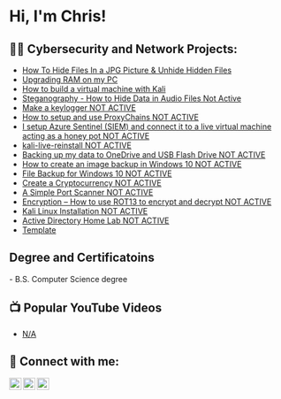 <h1>Hi, I'm Chris! </h1>

<h2>👨‍💻 Cybersecurity and Network Projects:</h2>

  - [How To Hide Files In a JPG Picture & Unhide Hidden Files](https://github.com/cg852007/How-To-Hide-Files-In-A-JPEG)
  - [Upgrading RAM on my PC](https://github.com/cg852007/Upgrading-RAM-on-my-PC)
  - [How to build a virtual machine with Kali](https://github.com/cg852007/How-to-build-a-virtual-machine-with-Kali)
  - [Steganography - How to Hide Data in Audio Files Not Active](https://github.com/cg852007/LABURL)
  - [Make a keylogger NOT ACTIVE](https://github.com/cg852007/LABURL)
  - [How to setup and use ProxyChains NOT ACTIVE](https://github.com/cg852007/LABURL)
  - [I setup Azure Sentinel (SIEM) and connect it to a live virtual machine acting as a honey pot NOT ACTIVE](https://github.com/cg852007/LABURL)
  - [kali-live-reinstall NOT ACTIVE](https://github.com/cg852007/LABURL)
  - [Backing up my data to OneDrive and USB Flash Drive NOT ACTIVE](https://github.com/cg852007/LABURL)
  - [How to create an image backup in Windows 10 NOT ACTIVE](https://github.com/cg852007/LABURL)
  - [File Backup for Windows 10 NOT ACTIVE](https://github.com/cg852007/LABURL)
  - [Create a Cryptocurrency NOT ACTIVE](https://github.com/cg852007/LABURL)
  - [A Simple Port Scanner NOT ACTIVE](https://github.com/cg852007/LABURL)
  - [Encryption – How to use ROT13 to encrypt and decrypt NOT ACTIVE](https://github.com/cg852007/LABURL)
  - [Kali Linux Installation NOT ACTIVE](https://github.com/cg852007/LABURL)
  - [Active Directory Home Lab NOT ACTIVE](https://github.com/cg852007/LABURL)
  - [Template](https://github.com/cg852007/LABURL)

<h2>Degree and Certificatoins</h2>
- B.S. Computer Science degree


<h2>📺 Popular YouTube Videos</h2>

- [N/A](https://www.youtube.com/)


<h2> 🤳 Connect with me:</h2>

[<img align="left" alt="cg852007 | YouTube" width="22px" src="https://cdn.jsdelivr.net/npm/simple-icons@v3/icons/youtube.svg" />][youtube]
[<img align="left" alt="cg852007 | Twitter" width="22px" src="https://cdn.jsdelivr.net/npm/simple-icons@v3/icons/twitter.svg" />][twitter]
[<img align="left" alt="cg852007 | LinkedIn" width="22px" src="https://cdn.jsdelivr.net/npm/simple-icons@v3/icons/linkedin.svg" />][linkedin]

[twitter]: https://twitter.com/Chris92469094
[youtube]: https://www.youtube.com/channel/UCpXLj2y37AwPs6BIt9yTtuA
[linkedin]: https://linkedin.com/in/gray-christopher

<!--
**cg852007/cg852007** is a ✨ _special_ ✨ repository because its `README.md` (this file) appears on your GitHub profile.

Here are some ideas to get you started:

- 🔭 I’m currently working on ...
- 🌱 I’m currently learning ...
- 👯 I’m looking to collaborate on ...
- 🤔 I’m looking for help with ...
- 💬 Ask me about ...
- 📫 How to reach me: ...
- 😄 Pronouns: ...
- ⚡ Fun fact: ...
-->
